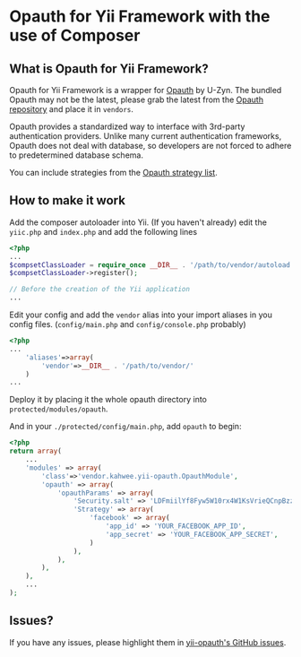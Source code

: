 Opauth for Yii Framework with the use of Composer
=================================================

What is Opauth for Yii Framework?
-------------------

Opauth for Yii Framework is a wrapper for [Opauth](https://github.com/uzyn/opauth) by U-Zyn. The bundled Opauth may not be the latest, please grab the latest from the [Opauth repository](https://github.com/uzyn/opauth) and place it in `vendors`.

Opauth provides a standardized way to interface with 3rd-party authentication providers. Unlike many current authentication frameworks, Opauth does not deal with database, so developers are not forced to adhere to predetermined database schema.

You can include strategies from the [Opauth strategy list](https://github.com/uzyn/opauth/wiki/List-of-strategies).

How to make it work
-------------------
Add the composer autoloader into Yii. (If you haven't already)
edit the `yiic.php` and `index.php` and add the following lines
```php
<?php
...
$compsetClassLoader = require_once __DIR__ . '/path/to/vendor/autoload.php';
$compsetClassLoader->register();

// Before the creation of the Yii application
...

```

Edit your config and add the `vendor` alias into your import aliases in you config files.
(`config/main.php` and `config/console.php` probably)

```php
<?php
...
	'aliases'=>array(
		'vendor'=>__DIR__ . '/path/to/vendor/'
	)
...

```

Deploy it by placing it the whole opauth directory into `protected/modules/opauth`.

And in your `./protected/config/main.php`, add `opauth` to begin:

```php
<?php
return array(
	...
	'modules' => array(
		'class'=>'vendor.kahwee.yii-opauth.OpauthModule',
		'opauth' => array(
			'opauthParams' => array(
				'Security.salt' => 'LDFmiilYf8Fyw5W10rx4W1KsVrieQCnpBzzpTBWA5vJidQKDx8pMJbmw28R1C4m',
				'Strategy' => array(
					'facebook' => array(
						'app_id' => 'YOUR_FACEBOOK_APP_ID',
						'app_secret' => 'YOUR_FACEBOOK_APP_SECRET',
					)
				),
			),
		),
	),
	...
);
```

Issues?
-------

If you have any issues, please highlight them in [yii-opauth's GitHub issues](https://github.com/kahwee/yii-opauth/issues).

